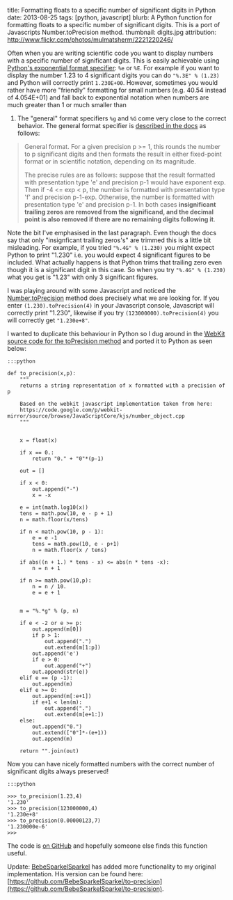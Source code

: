 title: Formatting floats to a specific number of significant digits in Python
date: 2013-08-25
tags: [python, javascript]
blurb: A Python function for formatting floats to a specific number of significant digits. This is a port of Javascripts Number.toPrecision method.
thumbnail: digits.jpg
attribution: http://www.flickr.com/photos/mulmatsherm/2221220246/

Often when you are writing scientific code you want to display numbers with a
specific number of significant digits.  This is easily achievable using
[Python's exponential format
specifier](http://docs.python.org/2/library/string.html#format-specification-mini-language):
`%e` or `%E`. For example if you want to display the number 1.23 to 4
significant digits you can do `"%.3E" % (1.23)` and Python will correctly print
`1.230E+00`.  However, sometimes you would rather have more "friendly"
formatting for small numbers (e.g. 40.54 instead of 4.054E+01) and fall back to
exponential notation when numbers are much greater than 1 or much smaller than
1.  The "general" format specifiers `%g` and `%G` come very close to the
correct behavior.  The general format specifier is [described in the
docs](http://docs.python.org/2/library/string.html#format-specification-mini-language)
as follows:

> General format. For a given precision p >= 1, this rounds the number to p
> significant digits and then formats the result in either fixed-point format
> or in scientific notation, depending on its magnitude.
>
> The precise rules are as follows: suppose that the result formatted with
> presentation type 'e' and precision p-1 would have exponent exp. Then if -4
> <= exp < p, the number is formatted with presentation type 'f' and
> precision p-1-exp. Otherwise, the number is formatted with presentation
> type 'e' and precision p-1. In both cases __insignificant trailing zeros are
> removed from the significand, and the decimal point is also removed if
> there are no remaining digits following it__.

Note the bit I've emphasised in the last paragraph.  Even though the docs say
that only "insignficant trailing zeros's" are trimmed this is a little bit
misleading. For example, if you tried `"%.4G" % (1.230)` you might expect
Python to print "1.230" i.e. you would expect 4 significant figures to be
included. What actually happens is that Python trims that trailing zero even
though it is a significant digit in this case. So when you try `"%.4G" %
(1.230)` what you get is "1.23" with only 3 significant figures.

I was playing around with some Javascript and noticed the
[Number.toPrecision](https://developer.mozilla.org/en-US/docs/Web/JavaScript/Reference/Global_Objects/Number/toPrecision)
method does precisely what we are looking for.  If you enter `(1.230).toPrecision(4)` in your
Javascript console, Javascript will correctly print "1.230", likewise if you try
`(123000000).toPrecision(4)` you will correctly get `"1.230e+8"`.

I wanted to duplicate this behaviour in Python so I dug around in the
[WebKit source code for the toPrecision method](https://code.google.com/p/webkit-mirror/source/browse/JavaScriptCore/kjs/number_object.cpp)
and ported it to Python as seen below:

    :::python

    def to_precision(x,p):
        """
        returns a string representation of x formatted with a precision of p

        Based on the webkit javascript implementation taken from here:
        https://code.google.com/p/webkit-mirror/source/browse/JavaScriptCore/kjs/number_object.cpp
        """


        x = float(x)

        if x == 0.:
            return "0." + "0"*(p-1)

        out = []

        if x < 0:
            out.append("-")
            x = -x

        e = int(math.log10(x))
        tens = math.pow(10, e - p + 1)
        n = math.floor(x/tens)

        if n < math.pow(10, p - 1):
            e = e -1
            tens = math.pow(10, e - p+1)
            n = math.floor(x / tens)

        if abs((n + 1.) * tens - x) <= abs(n * tens -x):
            n = n + 1

        if n >= math.pow(10,p):
            n = n / 10.
            e = e + 1


        m = "%.*g" % (p, n)

        if e < -2 or e >= p:
            out.append(m[0])
            if p > 1:
                out.append(".")
                out.extend(m[1:p])
            out.append('e')
            if e > 0:
                out.append("+")
            out.append(str(e))
        elif e == (p -1):
            out.append(m)
        elif e >= 0:
            out.append(m[:e+1])
            if e+1 < len(m):
                out.append(".")
                out.extend(m[e+1:])
        else:
            out.append("0.")
            out.extend(["0"]*-(e+1))
            out.append(m)

        return "".join(out)

Now you can have nicely formatted numbers with the correct number of
significant digits always preserved!

    :::python

    >>> to_precision(1.23,4)
    '1.230'
    >>> to_precision(123000000,4)
    '1.230e+8'
    >>> to_precision(0.00000123,7)
    '1.230000e-6'
    >>>

The code is [on GitHub](https://github.com/randlet/to-precision) and hopefully
someone else finds this function useful.

Update: [BebeSparkelSparkel](https://github.com/BebeSparkelSparkel/) has added more functionality
to my original implementation.  His version can be found here: [https://github.com/BebeSparkelSparkel/to-precision](https://github.com/BebeSparkelSparkel/to-precision).

